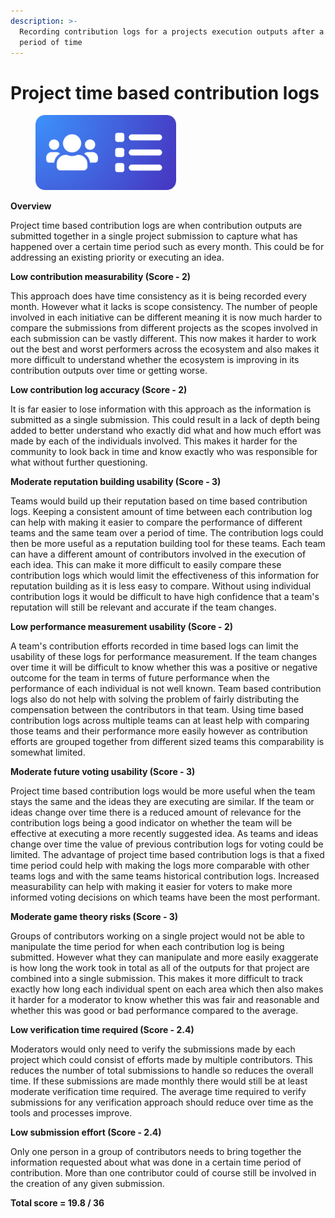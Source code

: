 ```yaml
---
description: >-
  Recording contribution logs for a projects execution outputs after a set
  period of time
---
```


# Project time based contribution logs

<div align="left">

<figure><img src="../../.gitbook/assets/project-time-logs.png" alt="" width="225"><figcaption></figcaption></figure>

</div>



**Overview**

Project time based contribution logs are when contribution outputs are submitted together in a single project submission to capture what has happened over a certain time period such as every month. This could be for addressing an existing priority or executing an idea.



**Low contribution measurability (Score - 2)**

This approach does have time consistency as it is being recorded every month. However what it lacks is scope consistency. The number of people involved in each initiative can be different meaning it is now much harder to compare the submissions from different projects as the scopes involved in each submission can be vastly different. This now makes it harder to work out the best and worst performers across the ecosystem and also makes it more difficult to understand whether the ecosystem is improving in its contribution outputs over time or getting worse.



**Low contribution log accuracy (Score - 2)**

It is far easier to lose information with this approach as the information is submitted as a single submission. This could result in a lack of depth being added to better understand who exactly did what and how much effort was made by each of the individuals involved. This makes it harder for the community to look back in time and know exactly who was responsible for what without further questioning.



**Moderate reputation building usability (Score - 3)**

Teams would build up their reputation based on time based contribution logs. Keeping a consistent amount of time between each contribution log can help with making it easier to compare the performance of different teams and the same team over a period of time. The contribution logs could then be more useful as a reputation building tool for these teams. Each team can have a different amount of contributors involved in the execution of each idea. This can make it more difficult to easily compare these contribution logs which would limit the effectiveness of this information for reputation building as it is less easy to compare. Without using individual contribution logs it would be difficult to have high confidence that a team's reputation will still be relevant and accurate if the team changes.



**Low performance measurement usability (Score - 2)**

A team's contribution efforts recorded in time based logs can limit the usability of these logs for performance measurement. If the team changes over time it will be difficult to know whether this was a positive or negative outcome for the team in terms of future performance when the performance of each individual is not well known. Team based contribution logs also do not help with solving the problem of fairly distributing the compensation between the contributors in that team. Using time based contribution logs across multiple teams can at least help with comparing those teams and their performance more easily however as contribution efforts are grouped together from different sized teams this comparability is somewhat limited.



**Moderate future voting usability (Score - 3)**

Project time based contribution logs would be more useful when the team stays the same and the ideas they are executing are similar. If the team or ideas change over time there is a reduced amount of relevance for the contribution logs being a good indicator on whether the team will be effective at executing a more recently suggested idea. As teams and ideas change over time the value of previous contribution logs for voting could be limited. The advantage of project time based contribution logs is that a fixed time period could help with making the logs more comparable with other teams logs and with the same teams historical contribution logs. Increased measurability can help with making it easier for voters to make more informed voting decisions on which teams have been the most performant.



**Moderate game theory risks (Score - 3)**

Groups of contributors working on a single project would not be able to manipulate the time period for when each contribution log is being submitted. However what they can manipulate and more easily exaggerate is how long the work took in total as all of the outputs for that project are combined into a single submission. This makes it more difficult to track exactly how long each individual spent on each area which then also makes it harder for a moderator to know whether this was fair and reasonable and whether this was good or bad performance compared to the average.



**Low verification time required (Score - 2.4)**

Moderators would only need to verify the submissions made by each project which could consist of efforts made by multiple contributors. This reduces the number of total submissions to handle so reduces the overall time. If these submissions are made monthly there would still be at least moderate verification time required. The average time required to verify submissions for any verification approach should reduce over time as the tools and processes improve.



**Low submission effort (Score - 2.4)**

Only one person in a group of contributors needs to bring together the information requested about what was done in a certain time period of contribution. More than one contributor could of course still be involved in the creation of any given submission.



**Total score = 19.8 / 36**
